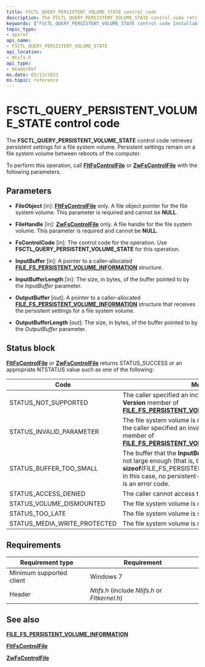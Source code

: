 ```yaml
---
title: FSCTL_QUERY_PERSISTENT_VOLUME_STATE control code
description: The FSCTL_QUERY_PERSISTENT_VOLUME_STATE control code retrieves persistent settings for a file system volume.
keywords: ["FSCTL_QUERY_PERSISTENT_VOLUME_STATE control code Installable File System Drivers"]
topic_type:
- apiref
api_name:
- FSCTL_QUERY_PERSISTENT_VOLUME_STATE
api_location:
- Ntifs.h
api_type:
- HeaderDef
ms.date: 03/13/2023
ms.topic: reference
---
```


# FSCTL_QUERY_PERSISTENT_VOLUME_STATE control code

The **FSCTL_QUERY_PERSISTENT_VOLUME_STATE** control code retrieves persistent settings for a file system volume. Persistent settings remain on a file system volume between reboots of the computer.

To perform this operation, call [**FltFsControlFile**](/windows-hardware/drivers/ddi/fltkernel/nf-fltkernel-fltfscontrolfile) or [**ZwFsControlFile**](/previous-versions/ff566462(v=vs.85)) with the following parameters.

## Parameters

- **FileObject** [in]: [**FltFsControlFile**](/windows-hardware/drivers/ddi/fltkernel/nf-fltkernel-fltfscontrolfile) only. A file object pointer for the file system volume. This parameter is required and cannot be **NULL**.

- **FileHandle** [in]: [**ZwFsControlFile**](/previous-versions/ff566462(v=vs.85)) only. A file handle for the file system volume. This parameter is required and cannot be **NULL**.

- **FsControlCode** [in]: The control code for the operation. Use **FSCTL_QUERY_PERSISTENT_VOLUME_STATE** for this operation.

- **InputBuffer** [in]: A pointer to a caller-allocated [**FILE_FS_PERSISTENT_VOLUME_INFORMATION**](/windows-hardware/drivers/ddi/ntifs/ns-ntifs-_file_fs_persistent_volume_information) structure.

- **InputBufferLength** [in]: The size, in bytes, of the buffer pointed to by the *InputBuffer* parameter.

- **OutputBuffer** [out]: A pointer to a caller-allocated [**FILE_FS_PERSISTENT_VOLUME_INFORMATION**](/windows-hardware/drivers/ddi/ntifs/ns-ntifs-_file_fs_persistent_volume_information) structure that receives the persistent settings for a file system volume.

- **OutputBufferLength** [out]: The size, in bytes, of the buffer pointed to by the *OutputBuffer* parameter.

## Status block

[**FltFsControlFile**](/windows-hardware/drivers/ddi/fltkernel/nf-fltkernel-fltfscontrolfile) or [**ZwFsControlFile**](/previous-versions/ff566462(v=vs.85)) returns STATUS_SUCCESS or an appropriate NTSTATUS value such as one of the following:

| Code | Meaning |
| ---- | ------- |
| STATUS_NOT_SUPPORTED | The caller specified an incorrect version number in the **Version** member of [**FILE_FS_PERSISTENT_VOLUME_INFORMATION**](/windows-hardware/drivers/ddi/ntifs/ns-ntifs-_file_fs_persistent_volume_information). |
| STATUS_INVALID_PARAMETER | The file system volume is not an open user volume, or the caller specified an invalid flag in the **FlagMask** member of [**FILE_FS_PERSISTENT_VOLUME_INFORMATION**](/windows-hardware/drivers/ddi/ntifs/ns-ntifs-_file_fs_persistent_volume_information). |
| STATUS_BUFFER_TOO_SMALL | The buffer that the **InputBuffer** parameter points to is not large enough (that is, the buffer is less than **sizeof**(FILE_FS_PERSISTENT_VOLUME_INFORMATION)). In this case, no persistent-settings data is returned. This is an error code. |
| STATUS_ACCESS_DENIED | The caller cannot access the file system volume. |
| STATUS_VOLUME_DISMOUNTED | The file system volume is dismounted. |
| STATUS_TOO_LATE | The file system volume is shut down. |
| STATUS_MEDIA_WRITE_PROTECTED | The file system volume is read only. |

## Requirements

| Requirement type | Requirement |
| ---------------- | ----------- |
| Minimum supported client | Windows 7 |
| Header | *Ntifs.h* (include *Ntifs.h* or *Fltkernel.h*) |

## See also

[**FILE_FS_PERSISTENT_VOLUME_INFORMATION**](/windows-hardware/drivers/ddi/ntifs/ns-ntifs-_file_fs_persistent_volume_information)

[**FltFsControlFile**](/windows-hardware/drivers/ddi/fltkernel/nf-fltkernel-fltfscontrolfile)

[**ZwFsControlFile**](/previous-versions/ff566462(v=vs.85))
